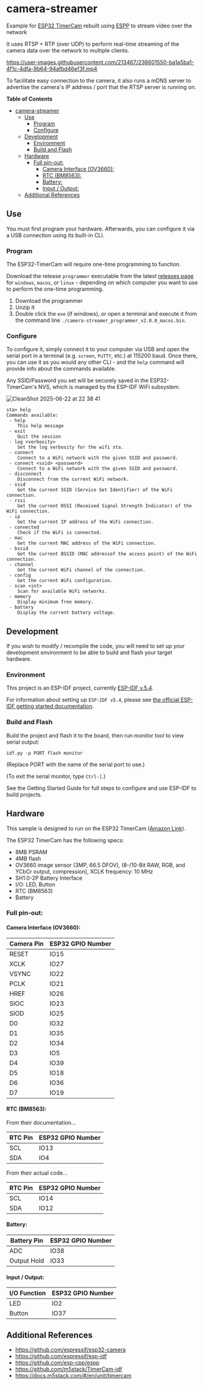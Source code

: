 # camera-streamer

Example for [ESP32 TimerCam](https://github.com/m5stack/TimerCam-idf) rebuilt using [ESPP](http://github.com/esp-cpp/espp) to stream video over the network

It uses RTSP + RTP (over UDP) to perform real-time streaming of the camera data over the network to multiple clients.

https://user-images.githubusercontent.com/213467/236601550-ba1a5ba1-4f1c-4dfa-9b64-94afbd46ef3f.mp4

To facilitate easy connection to the camera, it also runs a mDNS server to
advertise the camera's IP address / port that the RTSP server is running on.

<!-- markdown-toc start - Don't edit this section. Run M-x markdown-toc-refresh-toc -->
**Table of Contents**

- [camera-streamer](#camera-streamer)
  - [Use](#use)
    - [Program](#program)
    - [Configure](#configure)
  - [Development](#development)
    - [Environment](#environment)
    - [Build and Flash](#build-and-flash)
  - [Hardware](#hardware)
    - [Full pin-out:](#full-pin-out)
      - [Camera Interface (OV3660):](#camera-interface-ov3660)
      - [RTC (BM8563):](#rtc-bm8563)
      - [Battery:](#battery)
      - [Input / Output:](#input--output)
  - [Additional References](#additional-references)

<!-- markdown-toc end -->

## Use

You must first program your hardware. Afterwards, you can configure it via a USB
connection using its built-in CLI.

### Program

The ESP32-TimerCam will require one-time programming to function.

Download the release `programmer` executable from the latest [releases
page](https://github.com/esp-cpp/camera-streamer/releases) for `windows`,
`macos`, or `linux` - depending on which computer you want to use to perform the
one-time programming.

1. Download the programmer
2. Unzip it
3. Double click the `exe` (if windows), or open a terminal and execute it from
   the command line `./camera-streamer_programmer_v2.0.0_macos.bin`.

### Configure

To configure it, simply connect it to your computer via USB and open the serial
port in a terminal (e.g. `screen`, `PuTTY`, etc.) at 115200 baud. Once there,
you can use it as you would any other CLI - and the `help` command will provide
info about the commands available.

Any SSID/Password you set will be securely saved in the ESP32-TimerCam's NVS,
which is managed by the ESP-IDF WiFi subsystem.

![CleanShot 2025-06-22 at 22 38 41](https://github.com/user-attachments/assets/4b698b21-c66e-469e-9c49-a12d9f0ae65b)

```console
sta> help
Commands available:
 - help
	This help message
 - exit
	Quit the session
 - log <verbosity>
	Set the log verbosity for the wifi sta.
 - connect
	Connect to a WiFi network with the given SSID and password.
 - connect <ssid> <password>
	Connect to a WiFi network with the given SSID and password.
 - disconnect
	Disconnect from the current WiFi network.
 - ssid
	Get the current SSID (Service Set Identifier) of the WiFi connection.
 - rssi
	Get the current RSSI (Received Signal Strength Indicator) of the WiFi connection.
 - ip
	Get the current IP address of the WiFi connection.
 - connected
	Check if the WiFi is connected.
 - mac
	Get the current MAC address of the WiFi connection.
 - bssid
	Get the current BSSID (MAC addressof the access point) of the WiFi connection.
 - channel
	Get the current WiFi channel of the connection.
 - config
	Get the current WiFi configuration.
 - scan <int>
	Scan for available WiFi networks.
 - memory
	Display minimum free memory.
 - battery
	Display the current battery voltage.
```

## Development

If you wish to modify / recompile the code, you will need to set up your
development environment to be able to build and flash your target hardware.

### Environment

This project is an ESP-IDF project, currently [ESP-IDF
v.5.4](https://github.com/espressif/esp-idf).

For information about setting up `ESP-IDF v5.4`, please see [the official
ESP-IDF getting started
documentation](https://docs.espressif.com/projects/esp-idf/en/v5.4/esp32s3/get-started/index.html).

### Build and Flash

Build the project and flash it to the board, then run monitor tool to view serial output:

```
idf.py -p PORT flash monitor
```

(Replace PORT with the name of the serial port to use.)

(To exit the serial monitor, type ``Ctrl-]``.)

See the Getting Started Guide for full steps to configure and use ESP-IDF to build projects.

## Hardware

This sample is designed to run on the ESP32 TimerCam ([Amazon Link](https://www.amazon.com/dp/B09W2RSPGL?psc=1&ref=ppx_yo2ov_dt_b_product_details)).

The ESP32 TimerCam has the following specs:

* 8MB PSRAM
* 4MB flash
* OV3660 image sensor (3MP, 66.5 DFOV), (8-/10-Bit RAW, RGB, and YCbCr output, compression), XCLK frequency: 10 MHz
* SH1.0-2P Battery Interface
* I/O: LED, Button
* RTC (BM8563)
* Battery

### Full pin-out:

#### Camera Interface (OV3660):

| Camera Pin | ESP32 GPIO Number |
|------------|-------------------|
| RESET      | IO15              |
| XCLK       | IO27              |
| VSYNC      | IO22              |
| PCLK       | IO21              |
| HREF       | IO26              |
| SIOC       | IO23              |
| SIOD       | IO25              |
| D0         | IO32              |
| D1         | IO35              |
| D2         | IO34              |
| D3         | IO5               |
| D4         | IO39              |
| D5         | IO18              |
| D6         | IO36              |
| D7         | IO19              |

#### RTC (BM8563):

From their documentation...

| RTC Pin | ESP32 GPIO Number |
|---------|-------------------|
| SCL     | IO13              |
| SDA     | IO4               |

From their actual code...

| RTC Pin | ESP32 GPIO Number |
|---------|-------------------|
| SCL     | IO14              |
| SDA     | IO12              |

#### Battery:

| Battery Pin | ESP32 GPIO Number |
|-------------|-------------------|
| ADC         | IO38              |
| Output Hold | IO33              |

#### Input / Output:

| I/O Function | ESP32 GPIO Number |
|--------------|-------------------|
| LED          | IO2               |
| Button       | IO37              |


## Additional References

* https://github.com/espressif/esp32-camera
* https://github.com/espressif/esp-idf
* https://github.com/esp-cpp/espp
* https://github.com/m5stack/TimerCam-idf
* https://docs.m5stack.com/#/en/unit/timercam
